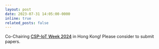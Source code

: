 ```yaml
---
layout: post
date: 2023-07-31 14:05:00-0000
inline: true
related_posts: false
---
```


Co-Chairing <a href="https://cps-iot-week2024.ie.cuhk.edu.hk/" style="font-weight: 500;">CSP-IoT Week 2024</a> in Hong Kong! Please consider to submit papers. 
